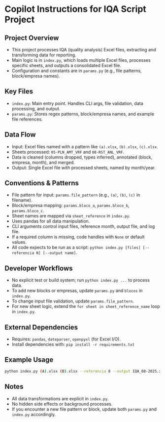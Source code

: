 # Copilot Instructions for IQA Script Project

## Project Overview
- This project processes IQA (quality analysis) Excel files, extracting and transforming data for reporting.
- Main logic is in `index.py`, which loads multiple Excel files, processes specific sheets, and outputs a consolidated Excel file.
- Configuration and constants are in `params.py` (e.g., file patterns, block/empresa names).

## Key Files
- `index.py`: Main entry point. Handles CLI args, file validation, data processing, and output.
- `params.py`: Stores regex patterns, block/empresa names, and example file references.

## Data Flow
- Input: Excel files named with a pattern like `(a).xlsx`, `(b).xlsx`, `(c).xlsx`.
- Sheets processed: `05-PLN_AMT_VRF` and `08-RST_ANL_VRF`.
- Data is cleaned (columns dropped, types inferred), annotated (block, empresa, month), and merged.
- Output: Single Excel file with processed sheets, named by month/year.

## Conventions & Patterns
- File pattern for input: `params.file_pattern` (e.g., `(a)`, `(b)`, `(c)` in filename).
- Block/empresa mapping: `params.bloco_a`, `params.bloco_b`, `params.bloco_c`.
- Sheet names are mapped via `sheet_reference` in `index.py`.
- Uses pandas for all data manipulation.
- CLI arguments control input files, reference month, output file, and log file.
- If a required column is missing, code handles with `None` or default values.
- All code expects to be run as a script: `python index.py [files] [--referencia N] [--output name]`.

## Developer Workflows
- No explicit test or build system; run `python index.py ...` to process data.
- To add new blocks or empresas, update `params.py` and `blocos` in `index.py`.
- To change input file validation, update `params.file_pattern`.
- For new sheet logic, extend the `for sheet in sheet_reference_name` loop in `index.py`.

## External Dependencies
- Requires: `pandas`, `dateparser`, `openpyxl` (for Excel I/O).
- Install dependencies with: `pip install -r requirements.txt`

## Example Usage
```sh
python index.py (A).xlsx (B).xlsx --referencia 8 --output IQA_08-2025.xlsx
```

## Notes
- All data transformations are explicit in `index.py`.
- No hidden side effects or background processes.
- If you encounter a new file pattern or block, update both `params.py` and `index.py` accordingly.
